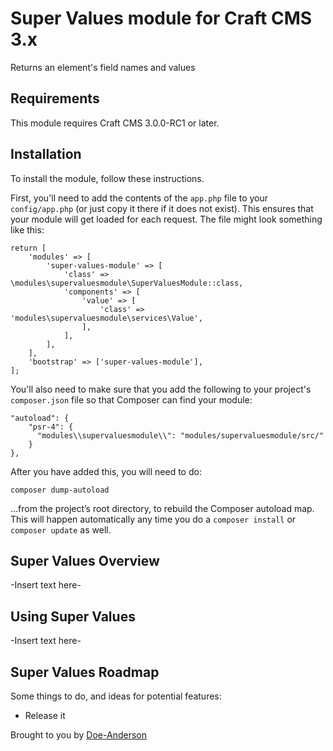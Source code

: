 # Super Values module for Craft CMS 3.x

Returns an element's field names and values

## Requirements

This module requires Craft CMS 3.0.0-RC1 or later.

## Installation

To install the module, follow these instructions.

First, you'll need to add the contents of the `app.php` file to your `config/app.php` (or just copy it there if it does not exist). This ensures that your module will get loaded for each request. The file might look something like this:
```
return [
    'modules' => [
        'super-values-module' => [
            'class' => \modules\supervaluesmodule\SuperValuesModule::class,
            'components' => [
                'value' => [
                    'class' => 'modules\supervaluesmodule\services\Value',
                ],
            ],
        ],
    ],
    'bootstrap' => ['super-values-module'],
];
```
You'll also need to make sure that you add the following to your project's `composer.json` file so that Composer can find your module:

    "autoload": {
        "psr-4": {
          "modules\\supervaluesmodule\\": "modules/supervaluesmodule/src/"
        }
    },

After you have added this, you will need to do:

    composer dump-autoload
 
 …from the project’s root directory, to rebuild the Composer autoload map. This will happen automatically any time you do a `composer install` or `composer update` as well.

## Super Values Overview

-Insert text here-

## Using Super Values

-Insert text here-

## Super Values Roadmap

Some things to do, and ideas for potential features:

* Release it

Brought to you by [Doe-Anderson](https://www.doeanderson.com)
